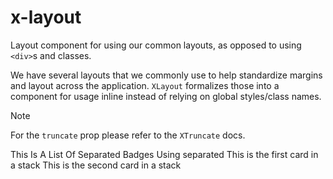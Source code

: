 # x-layout

Layout component for using our common layouts, as opposed to using `<div>`s and
classes.

We have several layouts that we commonly use to help standardize margins and
layout across the application. `XLayout` formalizes those into a component for
usage inline instead of relying on global styles/class names.

> [!NOTE]
> For the `truncate` prop please refer to the `XTruncate` docs.

<Story>
  <XLayout
    type="stack"
  >
    <XLayout
      type="separated"
    >
      <XBadge>This</XBadge>
      <XBadge>Is</XBadge>
      <XBadge>A</XBadge>
      <XBadge>List</XBadge>
      <XBadge>Of</XBadge>
      <XBadge>Separated</XBadge>
      <XBadge>Badges</XBadge>
      <XBadge>Using</XBadge>
      <XBadge>separated</XBadge>
    </XLayout>
    <XLayout
      type="stack"
    >
      <XCard>This is the first card in a stack</XCard>
      <XCard>This is the second card in a stack</XCard>
    </XLayout>
  </XLayout>
</Story>

